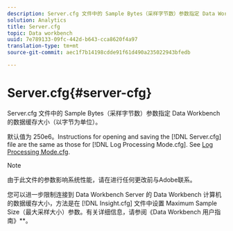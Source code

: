 ```yaml
---
description: Server.cfg 文件中的 Sample Bytes（采样字节数）参数指定 Data Workbench 的数据缓存大小（以字节为单位）。
solution: Analytics
title: Server.cfg
topic: Data workbench
uuid: 7e789133-09fc-442d-b643-cca8620f4a97
translation-type: tm+mt
source-git-commit: aec1f7b14198cdde91f61d490a235022943bfedb

---
```



# Server.cfg{#server-cfg}

Server.cfg 文件中的 Sample Bytes（采样字节数）参数指定 Data Workbench 的数据缓存大小（以字节为单位）。

默认值为 250e6。Instructions for opening and saving the [!DNL Server.cfg] file are the same as those for [!DNL Log Processing Mode.cfg]. See [Log Processing Mode.cfg](../../../home/c-dataset-const-proc/c-add-config-files/t-log-proc-mode.md#task-e530907cb34f488182afe625e6d9e44a).

>[!NOTE]
>
>由于此文件的参数影响系统性能，请在进行任何更改前与Adobe联系。

您可以进一步限制连接到 Data Workbench Server 的 Data Workbench 计算机的数据缓存大小，方法是在 [!DNL Insight.cfg] 文件中设置 Maximum Sample Size（最大采样大小）参数。有关详细信息，请参阅《Data Workbench 用户指南》**。
